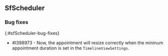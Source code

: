 ## SfScheduler

### Bug fixes
{:#sfScheduler-bug-fixes}

* \#I398973 - Now, the appointment will resize correctly when the mininum appointment duration is set in the `TimelineViewSettings`.